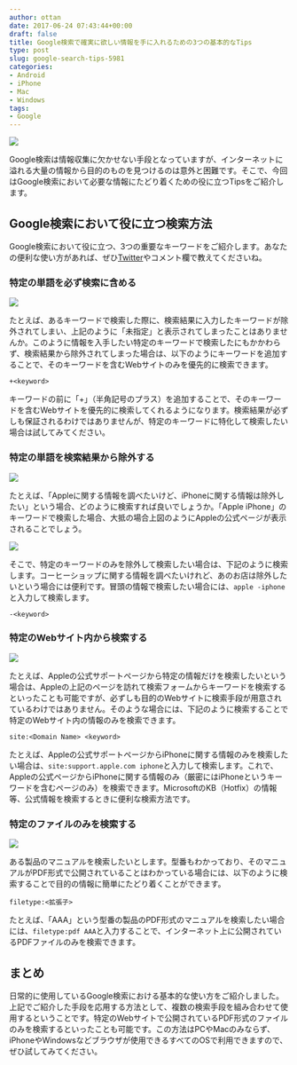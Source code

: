 ```yaml
---
author: ottan
date: 2017-06-24 07:43:44+00:00
draft: false
title: Google検索で確実に欲しい情報を手に入れるための3つの基本的なTips
type: post
slug: google-search-tips-5981
categories:
- Android
- iPhone
- Mac
- Windows
tags:
- Google
---
```


![](/uploads/2017/06/170624-594e1097226a5.jpg)

Google検索は情報収集に欠かせない手段となっていますが、インターネットに溢れる大量の情報から目的のものを見つけるのは意外と困難です。そこで、今回はGoogle検索において必要な情報にたどり着くための役に立つTipsをご紹介します。

## Google検索において役に立つ検索方法

Google検索において役に立つ、3つの重要なキーワードをご紹介します。あなたの便利な使い方があれば、ぜひ[Twitter](https://twitter.com/ottanxyz)やコメント欄で教えてくださいね。

### 特定の単語を必ず検索に含める

![](/uploads/2017/06/170624-594e13af63dbd.png)

たとえば、あるキーワードで検索した際に、検索結果に入力したキーワードが除外されてしまい、上記のように「未指定」と表示されてしまったことはありませんか。このように情報を入手したい特定のキーワードで検索したにもかかわらず、検索結果から除外されてしまった場合は、以下のようにキーワードを追加することで、そのキーワードを含むWebサイトのみを優先的に検索できます。

    +<keyword>

キーワードの前に「+」（半角記号のプラス）を追加することで、そのキーワードを含むWebサイトを優先的に検索してくれるようになります。検索結果が必ずしも保証されるわけではありませんが、特定のキーワードに特化して検索したい場合は試してみてください。

### 特定の単語を検索結果から除外する

![](/uploads/2017/06/170624-594e1431584ca.png)

たとえば、「Appleに関する情報を調べたいけど、iPhoneに関する情報は除外したい」という場合、どのように検索すれば良いでしょうか。「Apple iPhone」のキーワードで検索した場合、大抵の場合上図のようにAppleの公式ページが表示されることでしょう。

![](/uploads/2017/06/170624-594e1490b1761.png)

そこで、特定のキーワードのみを除外して検索したい場合は、下記のように検索します。コーヒーショップに関する情報を調べたいけれど、あのお店は除外したいという場合には便利です。冒頭の情報で検索したい場合には、`apple -iphone`と入力して検索します。

    -<keyword>

### 特定のWebサイト内から検索する

![](/uploads/2017/06/170624-594e15659e977.png)

たとえば、Appleの公式サポートページから特定の情報だけを検索したいという場合は、Appleの上記のページを訪れて検索フォームからキーワードを検索するといったことも可能ですが、必ずしも目的のWebサイトに検索手段が用意されているわけではありません。そのような場合には、下記のように検索することで特定のWebサイト内の情報のみを検索できます。

    site:<Domain Name> <keyword>

たとえば、Appleの公式サポートページからiPhoneに関する情報のみを検索したい場合は、`site:support.apple.com iphone`と入力して検索します。これで、Appleの公式ページからiPhoneに関する情報のみ（厳密にはiPhoneというキーワードを含むページのみ）を検索できます。MicrosoftのKB（Hotfix）の情報等、公式情報を検索するときに便利な検索方法です。

### 特定のファイルのみを検索する

![](/uploads/2017/06/170624-594e163113544.png)

ある製品のマニュアルを検索したいとします。型番もわかっており、そのマニュアルがPDF形式で公開されていることはわかっている場合には、以下のように検索することで目的の情報に簡単にたどり着くことができます。

    filetype:<拡張子>

たとえば、「AAA」という型番の製品のPDF形式のマニュアルを検索したい場合には、`filetype:pdf AAA`と入力することで、インターネット上に公開されているPDFファイルのみを検索できます。

## まとめ

日常的に使用しているGoogle検索における基本的な使い方をご紹介しました。上記でご紹介した手段を応用する方法として、複数の検索手段を組み合わせて使用するということです。特定のWebサイトで公開されているPDF形式のファイルのみを検索するといったことも可能です。この方法はPCやMacのみならず、iPhoneやWindowsなどブラウザが使用できるすべてのOSで利用できますので、ぜひ試してみてください。
